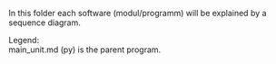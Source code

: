 
In this folder each software (modul/programm) will be explained by a sequence diagram.

Legend:<br/>main_unit.md (py) is the parent program.
